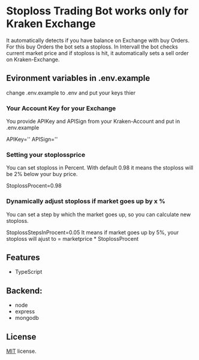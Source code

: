 # Stoploss Trading Bot works only for Kraken Exchange

It automatically detects if you have balance on Exchange with buy Orders. For this buy Orders the bot sets a stoploss.
In Intervall the bot checks current market price and if stoploss is hit, it automatically sets a sell order on Kraken-Exchange.

## Evironment variables in .env.example

change .env.example to .env and put your keys thier

### Your Account Key for your Exchange
You provide APIKey and APISign from your Kraken-Account and put in .env.example

APIKey=''
APISign=''

### Setting your stoplossprice
You can set stoploss in Percent. With default 0.98 it means the stoploss will be 2% below your buy price.

StoplossProcent=0.98


### Dynamically adjust stoploss if market goes up by x %
You can set a step by which the market goes up, so you can calculate new stoploss.

StoplossStepsInProcent=0.05
It means if market goes up by 5%, your stoploss will ajust to = marketprice * StoplossProcent


## Features
* TypeScript


## Backend:
* node
* express
* mongodb

## License
[MIT](LICENSE.txt) license.
